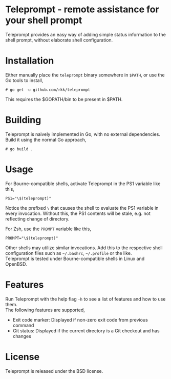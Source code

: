 # Teleprompt - remote assistance for your shell prompt
Teleprompt provides an easy way of adding simple status information
to the shell prompt, without elaborate shell configuration.


# Installation
Either manually place the `teleprompt` binary somewhere in `$PATH`, or use the Go
tools to install,

    # go get -u github.com/rkk/teleprompt

This requires the $GOPATH/bin to be present in $PATH.


# Building
Teleprompt is naively implemented in Go, with no external dependencies.  
Build it using the normal Go approach,

    # go build .


# Usage
For Bourne-compatible shells, activate Teleprompt in the PS1 variable like this,

    PS1="\$(teleprompt)"

Notice the prefixed `\` that causes the shell to evaluate the PS1 variable in
every invocation. Without this, the PS1 contents will be stale, e.g. not reflecting
change of directory.

For Zsh, use the `PROMPT` variable like this,

    PROMPT="\$(teleprompt)"

Other shells may utilize similar invocations. Add this to the respective shell
configuration files such as `~/.bashrc`, `~/.profile` or the like.  
Teleprompt is tested under Bourne-compatible shells in Linux and OpenBSD.


# Features
Run Teleprompt with the help flag `-h` to see a list of features and
how to use them.  
The following features are supported,

  - Exit code marker: Displayed if non-zero exit code from previous command
  - Git status: Displayed if the current directory is a Git checkout and has changes


# License
Teleprompt is released under the BSD license.
